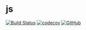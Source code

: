 # js

[![Build Status](https://www.travis-ci.com/xg4/js.svg?branch=master)](https://www.travis-ci.com/xg4/js)
[![codecov](https://img.shields.io/codecov/c/github/xg4/js.svg)](https://codecov.io/gh/xg4/js)
[![GitHub](https://img.shields.io/github/license/xg4/js.svg)](https://github.com/xg4/js/blob/master/LICENSE)
